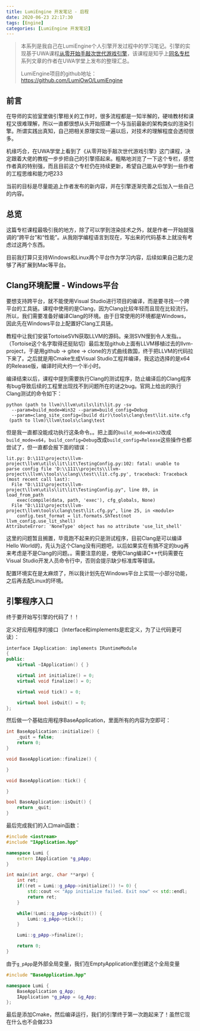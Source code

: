 ```yaml
---
title: LumiEngine 开发笔记 - 启程
date: 2020-06-23 22:17:30
tags: [Engine]
categories: [LumiEngine 开发笔记]
---
```


> 本系列是我自己在LumiEngine个人引擎开发过程中的学习笔记。引擎的实现基于UWA课程[从零开始手敲次世代游戏引擎](https://edu.uwa4d.com/course-intro/0/164)，该课程是知乎上[同名专栏](https://zhuanlan.zhihu.com/p/28589792)系列文章的作者在UWA学堂上发布的整理汇总。
>
> LumiEngine项目的github地址： https://github.com/LumiOwO/LumiEngine

## 前言

在导师的实验室里做引擎相关的工作时，很多流程都是一知半解的，硬啃教材和课程又很难理解，所以一直都很想从头开始搭建一个与当前最新的架构类似的渲染引擎。所谓实践出真知，自己把相关原理实现一遍以后，对技术的理解程度会透彻很多。

机缘巧合，在UWA学堂上看到了《从零开始手敲次世代游戏引擎》这门课程，决定跟着大佬的教程一步步把自己的引擎搭起来。粗略地浏览了一下这个专栏，感觉作者真的特别强，而且目前这个专栏仍在持续更新，希望自己能从中学到一些作者的工程思维和能力吧233 

当前的目标是尽量能追上作者发布的新内容，并在引擎逐渐完善之后加入一些自己的内容。

## 总览

这篇专栏课程最吸引我的地方，除了可以学到渲染技术之外，就是作者一开始就强调的“跨平台”和“性能”。从我刚学编程语言到现在，写出来的代码基本上就没有考虑过这两个东西。

目前我打算只支持Windows和Linux两个平台作为学习内容，后续如果自己能力足够了再扩展到Mac等平台。

## Clang环境配置 - Windows平台

要想支持跨平台，就不能使用Visual Studio进行项目的编译，而是要寻找一个跨平台的工具链。课程中使用的是Clang，因为Clang比较年轻而且现在比较流行。所以，我们需要准备好编译Clang的环境。由于日常使用的环境都是Windows，因此先在Windows平台上配置好Clang工具链。

<!-- more -->

教程中让我们安装TortoiseSVN获取LLVM的源码。亲测SVN慢到令人发指。。（Tortoise这个名字取得还挺贴切）最后发现github上面有LLVM移植过去的llvm-project，于是用github -> gitee -> clone的方式曲线救国，终于把LLVM的代码拉下来了。之后就是用Cmake生成Visual Studio工程并编译，我这边选择的是x64的Release版，编译时间大约一个半小时。

编译结束以后，课程中提到需要执行Clang的测试程序，防止编译后的Clang程序有bug导致后续的工程里出现找不到问题所在的谜之bug。官网上给出的执行Clang测试的命令如下：

```
python (path to llvm)\llvm\utils\lit\lit.py -sv
  --param=build_mode=Win32 --param=build_config=Debug
  --param=clang_site_config=(build dir)\tools\clang\test\lit.site.cfg
 (path to llvm)\llvm\tools\clang\test
```

但是我一直都没能成功执行这条命令。。把上面的`build_mode=Win32`改成`build_mode=x64`，`build_config=Debug`改成`build_config=Release`这些操作也都尝试了，但一直都会报下面的错误：

```
lit.py: D:\111\projects\llvm-project\llvm\utils\lit\lit\TestingConfig.py:102: fatal: unable to parse config file 'D:\\111\\projects\\llvm-project\\llvm\\tools\\clang\\test\\lit.cfg.py', traceback: Traceback (most recent call last):
  File "D:\111\projects\llvm-project\llvm\utils\lit\lit\TestingConfig.py", line 89, in load_from_path
    exec(compile(data, path, 'exec'), cfg_globals, None)
  File "D:\111\projects\llvm-project\llvm\tools\clang\test\lit.cfg.py", line 25, in <module>
    config.test_format = lit.formats.ShTest(not llvm_config.use_lit_shell)
AttributeError: 'NoneType' object has no attribute 'use_lit_shell'
```

这里的问题暂且搁置，毕竟跑不起来的只是测试程序，目前Clang是可以编译Hello World的，先认为这个Clang没有问题吧，以后如果实在有搞不定的bug再来考虑是不是Clang的问题。。需要注意的是，使用Clang编译C++代码需要在Visual Studio开发人员命令行中，否则会提示缺少标准库等错误。

配置环境实在是太麻烦了，所以我计划先在Windows平台上实现一小部分功能，之后再去配Linux的环境。

## 引擎程序入口

终于要开始写引擎的代码了！！

定义好应用程序的接口（Interface和implements是宏定义，为了让代码更可读）：

```c++
interface IApplication: implements IRuntimeModule
{
public:
    virtual ~IApplication() { }

    virtual int initialize() = 0;
    virtual void finalize() = 0;

    virtual void tick() = 0;

    virtual bool isQuit() = 0;
};
```

然后做一个基础应用程序BaseApplication，里面所有的内容为空即可：

```C++
int BaseApplication::initialize() {
    _quit = false;
    return 0;
}

void BaseApplication::finalize() {

}

void BaseApplication::tick() {

}

bool BaseApplication::isQuit() {
    return _quit;
}
```

最后完成我们的入口main函数：

``` C++
#include <iostream>
#include "IApplication.hpp"

namespace Lumi {
    extern IApplication *g_pApp;
}

int main(int argc, char **argv) {
    int ret;
    if((ret = Lumi::g_pApp->initialize()) != 0) {
        std::cout << "App initialize failed. Exit now" << std::endl;
        return ret;
    }

    while(!Lumi::g_pApp->isQuit()) {
        Lumi::g_pApp->tick();
    }

    Lumi::g_pApp->finalize();

    return 0;
}
```

由于`g_pApp`是外部全局变量，我们在EmptyApplication里创建这个全局变量

```C++
#include "BaseApplication.hpp"

namespace Lumi {
    BaseApplication g_App;
    IApplication *g_pApp = &g_App;
};
```

最后是添加Cmake，然后编译运行，我们的引擎终于第一次跑起来了！虽然它现在什么也不会做233

​	





